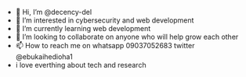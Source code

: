 - 👋 Hi, I’m @decency-del
- 👀 I’m interested in cybersecurity and web development
- 🌱 I’m currently learning web development
- 💞️ I’m looking to collaborate on anyone who will help grow each other 
- 📫 How to reach me on whatsapp 09037052683 twitter @ebukaihedioha1
- i love everthing about tech and research

<!---
decency-del/decency-del is a ✨ special ✨ repository because its `README.md` (this file) appears on your GitHub profile.
You can click the Preview link to take a look at your changes.
--->
